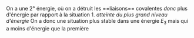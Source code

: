 On a une 2° énergie, où on a détruit les ==liaisons== covalentes *donc* plus d'énergie par rapport à la situation 1. *atteinte du plus grand niveau d'énergie*
On a donc une situation plus stable dans une énergie $E_3$ mais qui a moins d'énergie que la première